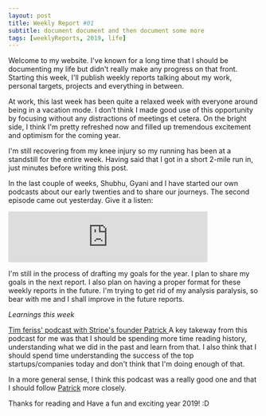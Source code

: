 ```yaml
---
layout: post
title: Weekly Report #01
subtitle: document document and then document some more
tags: [weeklyReports, 2019, life]
---
```


Welcome to my website. I've known for a long time
that I should be documenting my life but didn't really make any
progress on that front.
Starting this week, I'll publish weekly reports talking about my
work, personal targets, projects and everything in between.

At work, this last week has been quite a relaxed week with everyone around
being in a vacation mode. I don't think I made good use of this 
opportunity by focusing without any distractions of meetings et
cetera. On the bright side, I think I'm pretty refreshed now and
filled up tremendous excitement and optimism for the coming year.

I'm still recovering from my knee injury so my running has been at
a standstill for the entire week. Having said that I got in a short
2-mile run in, just minutes before writing this post.

In the last couple of weeks, Shubhu, Gyani and I have started our
own podcasts about our early twenties and to share our journeys.
The second episode came out yesterday. Give it a listen:

<iframe src="https://anchor.fm/earlytwenties/embed" height="102px" width="400px" frameborder="0" scrolling="no"></iframe>

I'm still in the process of drafting my goals for the year. I plan 
to share my goals in the next report. I also plan on having a proper
format for these weekly reports in the future.
I'm trying to get rid of my analysis paralysis, so bear with me
and I shall improve in the future reports.

*Learnings this week*

[Tim feriss' podcast with Stripe's founder Patrick ](https://tim.blog/2018/12/20/patrick-collison/)
A key takeway from this podcast for me was that I should be spending more
time reading history, understanding what we did in the past and learn
from that. I also think that I should spend time understanding the 
success of the top startups/companies today and don't think that
I'm doing enough of that.

In a more general sense, I think this podcast was a really good one and
that I should follow [Patrick](https://patrickcollison.com/) more
closely. 

Thanks for reading and Have a fun and exciting year 2019! :D
